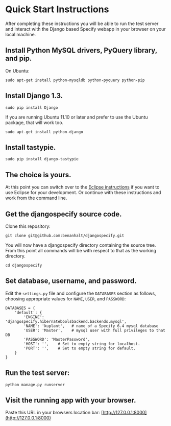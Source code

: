 Quick Start Instructions
========================

After completing these instructions you will be able to run the test
server and interact with the Django based Specify webapp in your
browser on your local machine.


Install Python MySQL drivers, PyQuery library, and pip.
-------------------------------------------------------
On Ubuntu:

    sudo apt-get install python-mysqldb python-pyquery python-pip


Install Django 1.3.
-------------------

    sudo pip install Django

If you are running Ubuntu 11.10 or later and prefer to use the Ubuntu
package, that will work too.

    sudo apt-get install python-django

Install tastypie.
-----------------

    sudo pip install django-tastypie

The choice is yours.
--------------------
At this point you can switch over to the [Eclipse
instructions](README-ECLIPSE.md) if you want to use Eclipse for your
development. Or continue with these instructions and work from the
command line.

Get the djangospecify source code.
----------------------------------
Clone this repository:

    git clone git@github.com:benanhalt/djangospecify.git

You will now have a djangospecify directory containing the source
tree. From this point all commands will be with respect to that as the
working directory.

    cd djangospecify

Set database, username, and password.
-------------------------------------
Edit the `settings.py` file and configure the `DATABASES` section as follows,
choosing appropriate values for `NAME`, `USER`, and `PASSWORD`:

    DATABASES = {
        'default': {
            'ENGINE': 'djangospecify.hibernateboolsbackend.backends.mysql',
            'NAME': 'kuplant',   # name of a Specify 6.4 mysql database
            'USER': 'Master',    # mysql user with full privileges to that DB
            'PASSWORD': 'MasterPassword',
            'HOST': '',    # Set to empty string for localhost.
            'PORT': '',    # Set to empty string for default.
        }
    }

Run the test server:
--------------------

    python manage.py runserver


Visit the running app with your browser.
----------------------------------------
Paste this URL in your browsers location bar:
[http://127.0.0.1:8000](http://127.0.0.1:8000)
